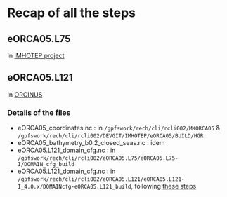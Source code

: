 # Recap of all the steps

## eORCA05.L75

In [IMHOTEP project](https://github.com/molines/IMHOTEP/blob/master/eORCA05/Preparing_eORCA05.L75.md)

## eORCA05.L121

In [ORCINUS](https://github.com/auraoupa/grand-challenge-adastra-ORCA36/tree/AAjeanzay/eORCA05#horizontal-grid--from-orca05-to-eorca05)

### Details of the files
 - eORCA05_coordinates.nc : in ```/gpfswork/rech/cli/rcli002/MKORCA05``` & ```/gpfswork/rech/cli/rcli002/DEVGIT/IMHOTEP/eORCA05/BUILD/HGR```
 - eORCA05_bathymetry_b0.2_closed_seas.nc : idem
 - eORCA05.L121_domain_cfg.nc : in ```/gpfswork/rech/cli/rcli002/eORCA05.L75/eORCA05.L75-I/DOMAIN_cfg_build```
 - eORCA05.L121_domain_cfg.nc : in ```/gpfswork/rech/cli/rcli002/eORCA05.L121/eORCA05.L121-I_4.0.x/DOMAINcfg-eORCA05.L121_build```, following [these steps](https://github.com/auraoupa/grand-challenge-adastra-ORCA36/blob/AAjeanzay/eORCA05/BUILD/DOMAIN_cfg/README.md)
